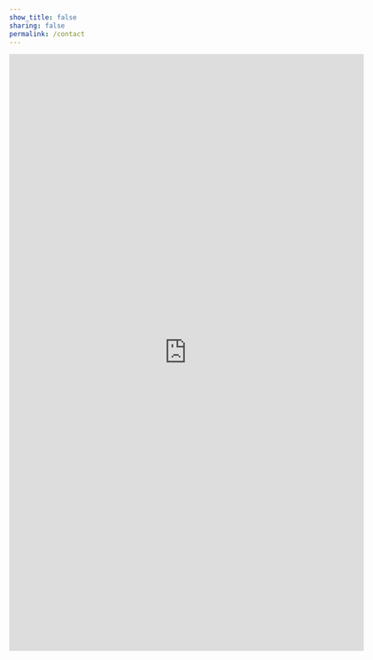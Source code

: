 ```yaml
---
show_title: false
sharing: false
permalink: /contact
---
```

<div class="responsive">
  <iframe src="https://docs.google.com/forms/d/e/1FAIpQLSfcEOTytk3jJEMXVAPoppDnmYKdtokqouEVNpraVODMuLr6mw/viewform?embedded=true" width="640" height="1078" frameborder="0" marginheight="0" marginwidth="0">Loading…</iframe>
</div>
<!-- 
<div class="responsive"> 
  <script type="text/javascript" src="https://form.jotform.com/jsform/212537028926155"></script>
</div> 
-->
